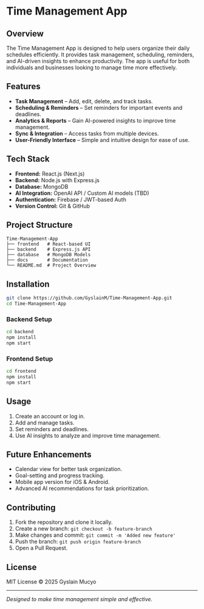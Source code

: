 # Time Management App

## Overview
The Time Management App is designed to help users organize their daily schedules efficiently. It provides task management, scheduling, reminders, and AI-driven insights to enhance productivity. The app is useful for both individuals and businesses looking to manage time more effectively.

## Features
- **Task Management** – Add, edit, delete, and track tasks.
- **Scheduling & Reminders** – Set reminders for important events and deadlines.
- **Analytics & Reports** – Gain AI-powered insights to improve time management.
- **Sync & Integration** – Access tasks from multiple devices.
- **User-Friendly Interface** – Simple and intuitive design for ease of use.

## Tech Stack
- **Frontend:** React.js (Next.js)
- **Backend:** Node.js with Express.js
- **Database:** MongoDB
- **AI Integration:** OpenAI API / Custom AI models (TBD)
- **Authentication:** Firebase / JWT-based Auth
- **Version Control:** Git & GitHub

## Project Structure
```
Time-Management-App
├── frontend   # React-based UI
├── backend    # Express.js API
├── database   # MongoDB Models
├── docs       # Documentation
└── README.md  # Project Overview
```

## Installation
```sh
git clone https://github.com/GyslainM/Time-Management-App.git
cd Time-Management-App
```

### Backend Setup
```sh
cd backend
npm install
npm start
```

### Frontend Setup
```sh
cd frontend
npm install
npm start
```

## Usage
1. Create an account or log in.
2. Add and manage tasks.
3. Set reminders and deadlines.
4. Use AI insights to analyze and improve time management.

## Future Enhancements
- Calendar view for better task organization.
- Goal-setting and progress tracking.
- Mobile app version for iOS & Android.
- Advanced AI recommendations for task prioritization.

## Contributing
1. Fork the repository and clone it locally.
2. Create a new branch: `git checkout -b feature-branch`
3. Make changes and commit: `git commit -m 'Added new feature'`
4. Push the branch: `git push origin feature-branch`
5. Open a Pull Request.

## License
MIT License © 2025 Gyslain Mucyo

---
_Designed to make time management simple and effective._
